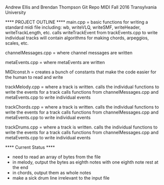 Andrew Ellis and Brendan Thompson Git Repo
MIDI Fall 2016 Transylvania University

**** PROJECT OUTLINE ****
main.cpp = basic functions for writing a standard midi file
    including: wb, writeVLQ, writeSMF, writeHeader, writeTrackLength, etc.
    calls writeTrackEvent from trackEvents.cpp to write individual tracks
    will contain algorithms for making chords, arpeggios, scales, etc.

channelMessages.cpp = where channel messages are written

metaEvents.cpp = where metaEvents are written

MIDIconst.h = creates a bunch of constants that make the code easier for the human to read and write

trackMelody.cpp = where a track is written. calls the individual functions to write the events for a track
	calls functions from channelMessages.cpp and metaEvents.cpp to write individual events

trackChords.cpp = where a track is written. calls the individual functions to write the events for a track
	calls functions from channelMessages.cpp and metaEvents.cpp to write individual events
	
trackDrums.cpp = where a track is written. calls the individual functions to write the events for a track
	calls functions from channelMessages.cpp and metaEvents.cpp to write individual events

**** Current Status ****
- need to read an array of bytes from the file
- in melody, output the bytes as eighth notes with one eighth note rest at the end
- in chords, output them as whole notes
- make a sick drum line irrelevant to the input file